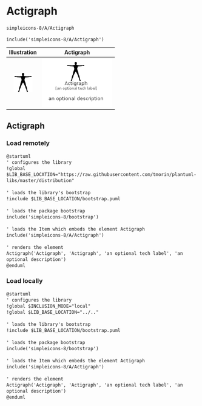 # Actigraph


```text
simpleicons-8/A/Actigraph
```

```text
include('simpleicons-8/A/Actigraph')
```



| Illustration | Actigraph |
| :---: | :---: |
| ![illustration for Illustration](../../simpleicons-8/A/Actigraph.png) | ![illustration for Actigraph](../../simpleicons-8/A/Actigraph.Local.png) |




## Actigraph

### Load remotely
```plantuml
@startuml
' configures the library
!global $LIB_BASE_LOCATION="https://raw.githubusercontent.com/tmorin/plantuml-libs/master/distribution"

' loads the library's bootstrap
!include $LIB_BASE_LOCATION/bootstrap.puml

' loads the package bootstrap
include('simpleicons-8/bootstrap')

' loads the Item which embeds the element Actigraph
include('simpleicons-8/A/Actigraph')

' renders the element
Actigraph('Actigraph', 'Actigraph', 'an optional tech label', 'an optional description')
@enduml
```

### Load locally
```plantuml
@startuml
' configures the library
!global $INCLUSION_MODE="local"
!global $LIB_BASE_LOCATION="../.."

' loads the library's bootstrap
!include $LIB_BASE_LOCATION/bootstrap.puml

' loads the package bootstrap
include('simpleicons-8/bootstrap')

' loads the Item which embeds the element Actigraph
include('simpleicons-8/A/Actigraph')

' renders the element
Actigraph('Actigraph', 'Actigraph', 'an optional tech label', 'an optional description')
@enduml
```

